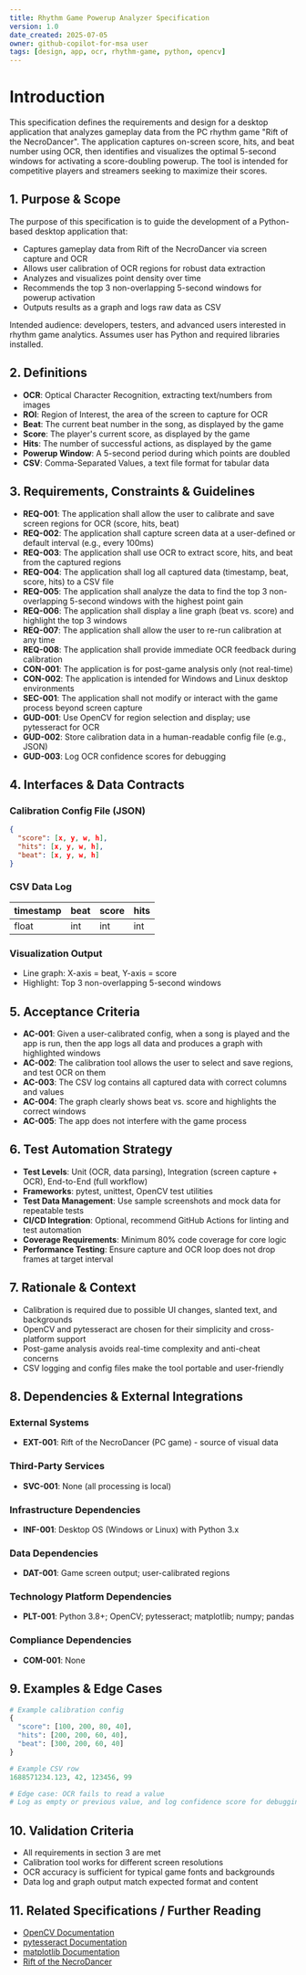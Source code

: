 ```yaml
---
title: Rhythm Game Powerup Analyzer Specification
version: 1.0
date_created: 2025-07-05
owner: github-copilot-for-msa user
tags: [design, app, ocr, rhythm-game, python, opencv]
---
```


# Introduction

This specification defines the requirements and design for a desktop application that analyzes gameplay data from the PC rhythm game "Rift of the NecroDancer". The application captures on-screen score, hits, and beat number using OCR, then identifies and visualizes the optimal 5-second windows for activating a score-doubling powerup. The tool is intended for competitive players and streamers seeking to maximize their scores.

## 1. Purpose & Scope

The purpose of this specification is to guide the development of a Python-based desktop application that:
- Captures gameplay data from Rift of the NecroDancer via screen capture and OCR
- Allows user calibration of OCR regions for robust data extraction
- Analyzes and visualizes point density over time
- Recommends the top 3 non-overlapping 5-second windows for powerup activation
- Outputs results as a graph and logs raw data as CSV

Intended audience: developers, testers, and advanced users interested in rhythm game analytics. Assumes user has Python and required libraries installed.

## 2. Definitions

- **OCR**: Optical Character Recognition, extracting text/numbers from images
- **ROI**: Region of Interest, the area of the screen to capture for OCR
- **Beat**: The current beat number in the song, as displayed by the game
- **Score**: The player's current score, as displayed by the game
- **Hits**: The number of successful actions, as displayed by the game
- **Powerup Window**: A 5-second period during which points are doubled
- **CSV**: Comma-Separated Values, a text file format for tabular data

## 3. Requirements, Constraints & Guidelines

- **REQ-001**: The application shall allow the user to calibrate and save screen regions for OCR (score, hits, beat)
- **REQ-002**: The application shall capture screen data at a user-defined or default interval (e.g., every 100ms)
- **REQ-003**: The application shall use OCR to extract score, hits, and beat from the captured regions
- **REQ-004**: The application shall log all captured data (timestamp, beat, score, hits) to a CSV file
- **REQ-005**: The application shall analyze the data to find the top 3 non-overlapping 5-second windows with the highest point gain
- **REQ-006**: The application shall display a line graph (beat vs. score) and highlight the top 3 windows
- **REQ-007**: The application shall allow the user to re-run calibration at any time
- **REQ-008**: The application shall provide immediate OCR feedback during calibration
- **CON-001**: The application is for post-game analysis only (not real-time)
- **CON-002**: The application is intended for Windows and Linux desktop environments
- **SEC-001**: The application shall not modify or interact with the game process beyond screen capture
- **GUD-001**: Use OpenCV for region selection and display; use pytesseract for OCR
- **GUD-002**: Store calibration data in a human-readable config file (e.g., JSON)
- **GUD-003**: Log OCR confidence scores for debugging

## 4. Interfaces & Data Contracts

### Calibration Config File (JSON)
```json
{
  "score": [x, y, w, h],
  "hits": [x, y, w, h],
  "beat": [x, y, w, h]
}
```

### CSV Data Log
| timestamp | beat | score | hits |
|-----------|------|-------|------|
| float     | int  | int   | int  |

### Visualization Output
- Line graph: X-axis = beat, Y-axis = score
- Highlight: Top 3 non-overlapping 5-second windows

## 5. Acceptance Criteria

- **AC-001**: Given a user-calibrated config, when a song is played and the app is run, then the app logs all data and produces a graph with highlighted windows
- **AC-002**: The calibration tool allows the user to select and save regions, and test OCR on them
- **AC-003**: The CSV log contains all captured data with correct columns and values
- **AC-004**: The graph clearly shows beat vs. score and highlights the correct windows
- **AC-005**: The app does not interfere with the game process

## 6. Test Automation Strategy

- **Test Levels**: Unit (OCR, data parsing), Integration (screen capture + OCR), End-to-End (full workflow)
- **Frameworks**: pytest, unittest, OpenCV test utilities
- **Test Data Management**: Use sample screenshots and mock data for repeatable tests
- **CI/CD Integration**: Optional, recommend GitHub Actions for linting and test automation
- **Coverage Requirements**: Minimum 80% code coverage for core logic
- **Performance Testing**: Ensure capture and OCR loop does not drop frames at target interval

## 7. Rationale & Context

- Calibration is required due to possible UI changes, slanted text, and backgrounds
- OpenCV and pytesseract are chosen for their simplicity and cross-platform support
- Post-game analysis avoids real-time complexity and anti-cheat concerns
- CSV logging and config files make the tool portable and user-friendly

## 8. Dependencies & External Integrations

### External Systems
- **EXT-001**: Rift of the NecroDancer (PC game) - source of visual data

### Third-Party Services
- **SVC-001**: None (all processing is local)

### Infrastructure Dependencies
- **INF-001**: Desktop OS (Windows or Linux) with Python 3.x

### Data Dependencies
- **DAT-001**: Game screen output; user-calibrated regions

### Technology Platform Dependencies
- **PLT-001**: Python 3.8+; OpenCV; pytesseract; matplotlib; numpy; pandas

### Compliance Dependencies
- **COM-001**: None

## 9. Examples & Edge Cases

```python
# Example calibration config
{
  "score": [100, 200, 80, 40],
  "hits": [200, 200, 60, 40],
  "beat": [300, 200, 60, 40]
}

# Example CSV row
1688571234.123, 42, 123456, 99

# Edge case: OCR fails to read a value
# Log as empty or previous value, and log confidence score for debugging
```

## 10. Validation Criteria

- All requirements in section 3 are met
- Calibration tool works for different screen resolutions
- OCR accuracy is sufficient for typical game fonts and backgrounds
- Data log and graph output match expected format and content

## 11. Related Specifications / Further Reading

- [OpenCV Documentation](https://docs.opencv.org/)
- [pytesseract Documentation](https://pypi.org/project/pytesseract/)
- [matplotlib Documentation](https://matplotlib.org/)
- [Rift of the NecroDancer](https://store.steampowered.com/app/247080/Rift_of_the_NecroDancer/)
